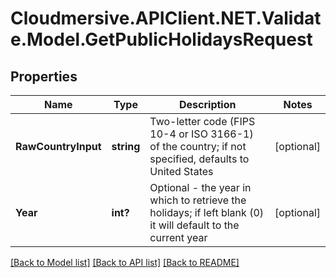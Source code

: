 # Cloudmersive.APIClient.NET.Validate.Model.GetPublicHolidaysRequest
## Properties

Name | Type | Description | Notes
------------ | ------------- | ------------- | -------------
**RawCountryInput** | **string** | Two-letter code (FIPS 10-4 or ISO 3166-1) of the country; if not specified, defaults to United States | [optional] 
**Year** | **int?** | Optional - the year in which to retrieve the holidays; if left blank (0) it will default to the current year | [optional] 

[[Back to Model list]](../README.md#documentation-for-models) [[Back to API list]](../README.md#documentation-for-api-endpoints) [[Back to README]](../README.md)

